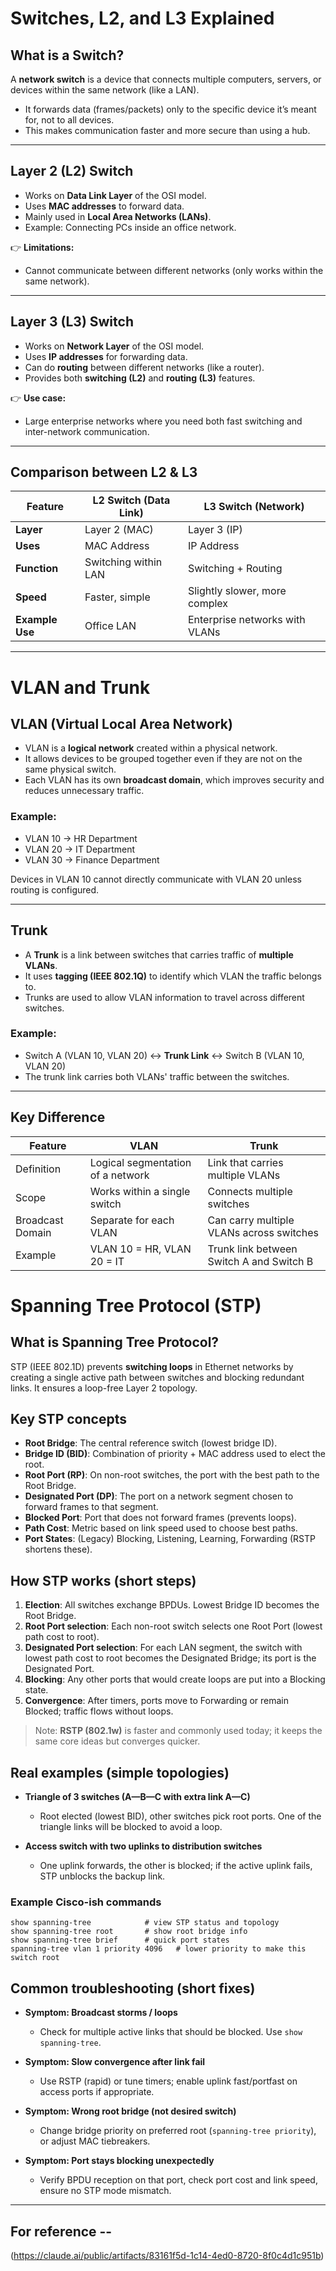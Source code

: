 # Switches, L2, and L3 Explained

##  What is a Switch?
A **network switch** is a device that connects multiple computers, servers, or devices within the same network (like a LAN).  
- It forwards data (frames/packets) only to the specific device it’s meant for, not to all devices.  
- This makes communication faster and more secure than using a hub.  

---

##  Layer 2 (L2) Switch
- Works on **Data Link Layer** of the OSI model.  
- Uses **MAC addresses** to forward data.  
- Mainly used in **Local Area Networks (LANs)**.  
- Example: Connecting PCs inside an office network.  

👉 **Limitations:**  
- Cannot communicate between different networks (only works within the same network).  

---

##  Layer 3 (L3) Switch
- Works on **Network Layer** of the OSI model.  
- Uses **IP addresses** for forwarding data.  
- Can do **routing** between different networks (like a router).  
- Provides both **switching (L2)** and **routing (L3)** features.  

👉 **Use case:**  
- Large enterprise networks where you need both fast switching and inter-network communication.  

---

## Comparison between L2 & L3

| Feature            | L2 Switch (Data Link) | L3 Switch (Network) |
|---------------------|-----------------------|----------------------|
| **Layer**          | Layer 2 (MAC)        | Layer 3 (IP)        |
| **Uses**           | MAC Address          | IP Address          |
| **Function**       | Switching within LAN | Switching + Routing |
| **Speed**          | Faster, simple       | Slightly slower, more complex |
| **Example Use**    | Office LAN           | Enterprise networks with VLANs |

---


# VLAN and Trunk

## VLAN (Virtual Local Area Network)
- VLAN is a **logical network** created within a physical network.
- It allows devices to be grouped together even if they are not on the same physical switch.
- Each VLAN has its own **broadcast domain**, which improves security and reduces unnecessary traffic.

### Example:
- VLAN 10 → HR Department  
- VLAN 20 → IT Department  
- VLAN 30 → Finance Department  

Devices in VLAN 10 cannot directly communicate with VLAN 20 unless routing is configured.

---

## Trunk
- A **Trunk** is a link between switches that carries traffic of **multiple VLANs**.
- It uses **tagging (IEEE 802.1Q)** to identify which VLAN the traffic belongs to.
- Trunks are used to allow VLAN information to travel across different switches.

### Example:
- Switch A (VLAN 10, VLAN 20) ↔ **Trunk Link** ↔ Switch B (VLAN 10, VLAN 20)  
- The trunk link carries both VLANs' traffic between the switches.

---

## Key Difference
| Feature         | VLAN                                   | Trunk                                    |
|-----------------|----------------------------------------|------------------------------------------|
| Definition      | Logical segmentation of a network       | Link that carries multiple VLANs         |
| Scope           | Works within a single switch            | Connects multiple switches               |
| Broadcast Domain| Separate for each VLAN                  | Can carry multiple VLANs across switches |
| Example         | VLAN 10 = HR, VLAN 20 = IT              | Trunk link between Switch A and Switch B |



# Spanning Tree Protocol (STP)

## What is Spanning Tree Protocol?

STP (IEEE 802.1D) prevents **switching loops** in Ethernet networks by creating a single active path between switches and blocking redundant links. It ensures a loop-free Layer 2 topology.

## Key STP concepts

* **Root Bridge**: The central reference switch (lowest bridge ID).
* **Bridge ID (BID)**: Combination of priority + MAC address used to elect the root.
* **Root Port (RP)**: On non-root switches, the port with the best path to the Root Bridge.
* **Designated Port (DP)**: The port on a network segment chosen to forward frames to that segment.
* **Blocked Port**: Port that does not forward frames (prevents loops).
* **Path Cost**: Metric based on link speed used to choose best paths.
* **Port States**: (Legacy) Blocking, Listening, Learning, Forwarding (RSTP shortens these).

## How STP works (short steps)

1. **Election**: All switches exchange BPDUs. Lowest Bridge ID becomes the Root Bridge.
2. **Root Port selection**: Each non-root switch selects one Root Port (lowest path cost to root).
3. **Designated Port selection**: For each LAN segment, the switch with lowest path cost to root becomes the Designated Bridge; its port is the Designated Port.
4. **Blocking**: Any other ports that would create loops are put into a Blocking state.
5. **Convergence**: After timers, ports move to Forwarding or remain Blocked; traffic flows without loops.

> Note: **RSTP (802.1w)** is faster and commonly used today; it keeps the same core ideas but converges quicker.

## Real examples (simple topologies)

* **Triangle of 3 switches (A—B—C with extra link A—C)**

  * Root elected (lowest BID), other switches pick root ports. One of the triangle links will be blocked to avoid a loop.
* **Access switch with two uplinks to distribution switches**

  * One uplink forwards, the other is blocked; if the active uplink fails, STP unblocks the backup link.

### Example Cisco-ish commands 

```
show spanning-tree            # view STP status and topology
show spanning-tree root       # show root bridge info
show spanning-tree brief      # quick port states
spanning-tree vlan 1 priority 4096   # lower priority to make this switch root
```

## Common troubleshooting (short fixes)

* **Symptom: Broadcast storms / loops**

  * Check for multiple active links that should be blocked. Use `show spanning-tree`.
* **Symptom: Slow convergence after link fail**

  * Use RSTP (rapid) or tune timers; enable uplink fast/portfast on access ports if appropriate.
* **Symptom: Wrong root bridge (not desired switch)**

  * Change bridge priority on preferred root (`spanning-tree priority`), or adjust MAC tiebreakers.
* **Symptom: Port stays blocking unexpectedly**

  * Verify BPDU reception on that port, check port cost and link speed, ensure no STP mode mismatch.


---

## For reference --

(https://claude.ai/public/artifacts/83161f5d-1c14-4ed0-8720-8f0c4d1c951b)

